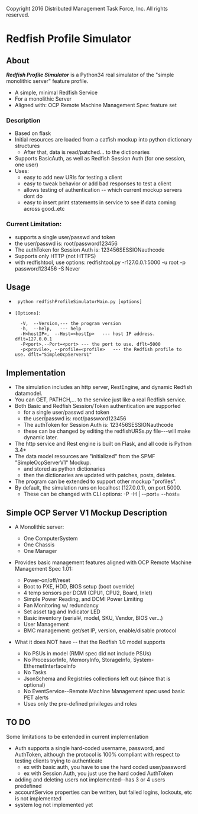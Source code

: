 Copyright 2016 Distributed Management Task Force, Inc. All rights reserved.
# Redfish Profile Simulator
## About
***Redfish Profile Simulator***
is a Python34 real simulator of the "simple monolithic server" feature profile.

  *  A simple, minimal Redfish Service
  *  For a monolithic Server
  *  Aligned with: OCP Remote Machine Management Spec feature set

### Description
* Based on flask
* Initial resources are loaded from a catfish mockup into python dictionary structures
  * After that, data is read/patched... to the dictionaries
* Supports BasicAuth, as well as Redfish Session Auth  (for one session, one user)
* Uses:
  * easy to add new URIs for testing a client
  * easy to tweak behavior or add bad responses to test a client
  * allows testing of authentication -- which current mockup servers dont do
  * easy to insert print statements in service to see if data coming across good..etc

### Current Limitation:
  * supports a single user/passwd and token
  * the user/passwd is:   root/password123456    
  * The authToken for Session Auth is: 123456SESSIONauthcode
  * Supports only HTTP  (not HTTPS)
  * with redfishtool, use options: redfishtool.py -r127.0.0.1:5000 -u root -p password123456 -S Never <subcmd>



## Usage
* ` python redfishProfileSimulatorMain.py [options]`

* `[Options]`:

		-V,  --Version,--- the program version
		-h,  --help,   --- help
		-H<hostIP>,  --Host=<hostIp>   --- host IP address. dflt=127.0.0.1
		-P<port>,--Port=<port> --- the port to use. dflt=5000
		-p<provile>, --profile=<profile>   --- the Redfish profile to use. dflt="SimpleOcpServerV1"
    
    
## Implementation
* The simulation includes an http server, RestEngine, and dynamic Redfish datamodel.
* You can GET, PATHCH,... to the service just like a real Redfish service.
* Both Basic and Redfish Session/Token authentication are supported 
  * for a single user/passwd and token
  * the user/passwd is:   root/password123456    
  * The authToken for Session Auth is: 123456SESSIONauthcode
  * these can be changed by editing the redfishURSs.py file---will make dynamic later.
* The http service and Rest engine is built on Flask, and all code is Python 3.4+
* The data model resources are "initialized" from the SPMF "SimpleOcpServerV1" Mockup.
  *  and stored as python dictionaries
  *  then the dictionaries are updated with patches, posts, deletes.
* The program can be extended to support other mockup \"profiles\".
* By default, the simulation runs on localhost (127.0.0.1), on port 5000.
  * These can be changed with CLI options: -P<port> -H <hostIP>  | --port=<port> --host=<hostIp>

## Simple OCP Server V1 Mockup Description
* A Monolithic server:
  * One ComputerSystem
  * One Chassis
  * One Manager

* Provides basic management features aligned with OCP Remote Machine Management Spec 1.01:
  * Power-on/off/reset
  * Boot to PXE, HDD, BIOS setup (boot override)
  * 4 temp sensors per DCMI (CPU1, CPU2, Board, Inlet)
  * Simple Power Reading, and  DCMI Power Limiting
  * Fan Monitoring w/ redundancy
  * Set asset tag and Indicator LED
  * Basic inventory (serial#, model, SKU, Vendor, BIOS ver…)
  * User Management
  * BMC management: get/set IP, version, enable/disable protocol

* What it does NOT have -- that the Redfish 1.0 model supports
  * No PSUs in model  (RMM spec did not include PSUs) 
  * No ProcessorInfo, MemoryInfo, StorageInfo, System-EthernetInterfaceInfo
  * No Tasks
  * JsonSchema and Registries collections left out (since that is optional)
  * No EventService--Remote Machine Management spec used basic PET alerts
  * Uses only the pre-defined privileges and roles


## TO DO
Some limitations to be extended in current implementation

* Auth supports a single hard-coded username, password, and AuthToken, although the protocol is 100% compliant with respect to testing clients trying to authenticate
  * ex with basic auth, you have to use the hard coded user/password
  * ex with Session Auth, you just use the hard coded AuthToken
* adding and deleting users not implemented--has 3 or 4 users predefined
* accountService properties can be written, but failed logins, lockouts, etc is not implemented
* system log not implemented yet










